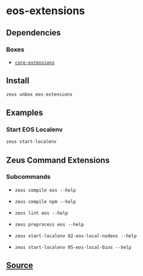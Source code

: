 
eos-extensions 
====================




## Dependencies
### Boxes
* [`core-extensions`](core-extensions.md)




## Install
```bash
zeus unbox eos-extensions
```
## Examples
### Start EOS Localenv 
```bash
zeus start-localenv
```
## Zeus Command Extensions

### Subcommands
* ```zeus compile eos --help```

* ```zeus compile npm --help```

* ```zeus lint eos --help```

* ```zeus preprocess eos --help```

* ```zeus start-localenv 02-eos-local-nodeos --help```

* ```zeus start-localenv 05-eos-local-bios --help```







## [Source](https://github.com/liquidapps-io/zeus-sdk/tree/master/boxes/groups/eos-sdk/eos-extensions)
